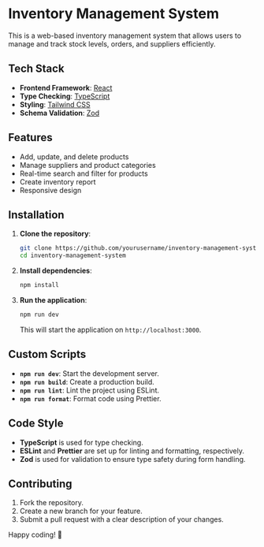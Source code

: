 # Inventory Management System

This is a web-based inventory management system that allows users to manage and track stock levels, orders, and suppliers efficiently.

## Tech Stack

- **Frontend Framework**: [React](https://reactjs.org/)
- **Type Checking**: [TypeScript](https://www.typescriptlang.org/)
- **Styling**: [Tailwind CSS](https://tailwindcss.com/)
- **Schema Validation**: [Zod](https://github.com/colinhacks/zod)

## Features

- Add, update, and delete products
- Manage suppliers and product categories
- Real-time search and filter for products
- Create inventory report
- Responsive design

## Installation

1. **Clone the repository**:
    ```bash
    git clone https://github.com/yourusername/inventory-management-system.git
    cd inventory-management-system
    ```

2. **Install dependencies**:
    ```bash
    npm install
    ```

3. **Run the application**:
    ```bash
    npm run dev
    ```

    This will start the application on `http://localhost:3000`.

## Custom Scripts

- **`npm run dev`**: Start the development server.
- **`npm run build`**: Create a production build.
- **`npm run lint`**: Lint the project using ESLint.
- **`npm run format`**: Format code using Prettier.

## Code Style

- **TypeScript** is used for type checking.
- **ESLint** and **Prettier** are set up for linting and formatting, respectively.
- **Zod** is used for validation to ensure type safety during form handling.

## Contributing

1. Fork the repository.
2. Create a new branch for your feature.
3. Submit a pull request with a clear description of your changes.

Happy coding! 🚀
